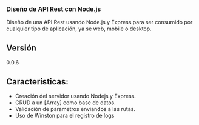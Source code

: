 ### Diseño de API Rest con Node.js

Diseño de una API Rest usando Node.js y Express para ser consumido por cualquier tipo de aplicación, ya se web, mobile o desktop.

## Versión
0.0.6

## Características:

- Creación del servidor usando Nodejs y Express.
- CRUD a un [Array] como base de datos.
- Validación de parametros enviandos a las rutas.
- Uso de Winston para el registro de logs